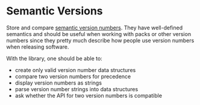 # Semantic Versions

Store and compare [semantic version numbers](http://semver.org).  They have well-defined semantics and should be useful when working with packs or other version numbers since they pretty much describe how people use version numbers when releasing software.

With the library, one should be able to:

  * create only valid version number data structures
  * compare two version numbers for precedence
  * display version numbers as strings
  * parse version number strings into data structures
  * ask whether the API for two version numbers is compatible
